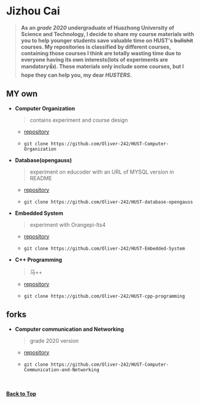 # Jizhou Cai  
> **As an *grade 2020* undergraduate of Huazhong University of Science and Technology, I decide to share my course materials with you to help younger students save valuable time on HUST's ~~bullshit~~ courses. My repositories is classified by different courses, containing those courses I think are totally wasting time due to everyone having its own interests(lots of experiments are mandatory:+1:). These materials only include some courses, but I hope they can help you, my dear *HUSTERS*.**

  ## MY own
  - **Computer Organization**
    > contains experiment and course design
    - [repository](https://github.com/Oliver-242/HUST-Computer-Organization)  
    - ```
      git clone https://github.com/Oliver-242/HUST-Computer-Organization
      ```
    
  - **Database(opengauss)**
    > experiment on educoder with an URL of MYSQL version in README
    - [repository](https://github.com/Oliver-242/HUST-database-opengauss)  
    - ```
      git clone https://github.com/Oliver-242/HUST-database-opengauss
      ```
    
  - **Embedded System**
    > experiment with Orangepi-lts4
    - [repository](https://github.com/Oliver-242/HUST-Embedded-System)  
    - ```
      git clone https://github.com/Oliver-242/HUST-Embedded-System
      ```
    
  - **C++ Programming**
    > 马++
    - [repository](https://github.com/Oliver-242/HUST-cpp-programming)  
    - ```
      git clone https://github.com/Oliver-242/HUST-cpp-programming
      ```
    
  ## forks
  - **Computer communication and Networking**
    > grade 2020 version
    - [repository](https://github.com/Oliver-242/HUST-CS-Computer-Communication-and-Networking)
    - ```
      git clone https://github.com/Oliver-242/HUST-Computer-Communication-and-Networking
      ```
&nbsp;  
&nbsp;  
[**Back to Top**](#top)
